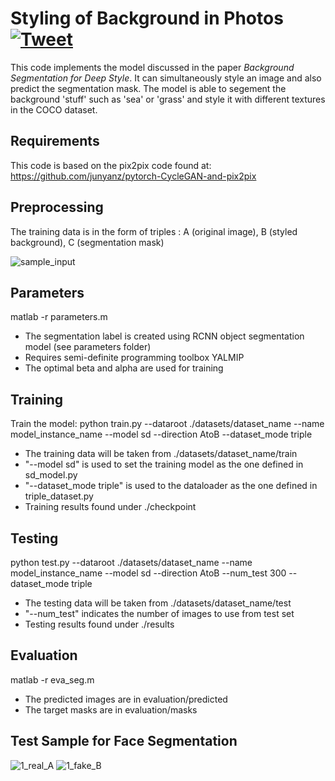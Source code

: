 Styling of Background in Photos[![Tweet](https://img.shields.io/twitter/url/http/shields.io.svg?style=social)](https://twitter.com/intent/tweet?hashtags=deepstyle,objectdetection,computervision&url=https://github.com/ichaturvedi/background-segmentation-for-deep-style)
===
This code implements the model discussed in the paper _Background Segmentation for Deep Style_. It can simultaneously style an image and also predict the segmentation mask. The model is able to segement the background 'stuff' such as 'sea' or 'grass' and style it with different textures in the COCO dataset. 
<!-- We also use the model for segmenting 'cars' on a road in autonomous driving. -->

Requirements
---
This code is based on the pix2pix code found at:
https://github.com/junyanz/pytorch-CycleGAN-and-pix2pix

Preprocessing
---
The training data is in the form of triples : A (original image), B (styled background), C (segmentation mask)

![sample_input](https://user-images.githubusercontent.com/65399216/90971912-b46a4400-e557-11ea-9945-b5a6eb8eaa2e.jpg)

Parameters
---

matlab -r parameters.m
- The segmentation label is created using RCNN object segmentation model (see parameters folder)
- Requires semi-definite programming toolbox YALMIP
- The optimal beta and alpha are used for training

Training
---
Train the model:
python train.py --dataroot ./datasets/dataset_name --name model_instance_name --model sd --direction AtoB --dataset_mode triple
 - The training data will be taken from ./datasets/dataset_name/train
 - "--model sd" is used to set the training model as the one defined in sd_model.py
 - "--dataset_mode triple" is used to the dataloader as the one defined in triple_dataset.py
 - Training results found under ./checkpoint


Testing
---
python test.py --dataroot ./datasets/dataset_name --name model_instance_name --model sd --direction AtoB --num_test 300 --dataset_mode triple
 - The testing data will be taken from ./datasets/dataset_name/test
 - "--num_test" indicates the number of images to use from test set
 - Testing results found under ./results

Evaluation
---
matlab -r eva_seg.m
- The predicted images are in evaluation/predicted
- The target masks are in evaluation/masks

<!--
Test Sample for Car Segmentation
---
Sample 1 For Input and Generated Segmentation for Car video :

![target1](https://user-images.githubusercontent.com/65399216/90971921-dd8ad480-e557-11ea-93b1-56cd58fc064c.gif)
![generated1](https://user-images.githubusercontent.com/65399216/90971923-e085c500-e557-11ea-8693-733c9eab41a6.gif)

Sample 2 For Input and Generated Segmentation for Car video :

![target2](https://user-images.githubusercontent.com/65399216/90971924-e380b580-e557-11ea-883c-02c47951d89e.gif)
![generated2](https://user-images.githubusercontent.com/65399216/90971925-e67ba600-e557-11ea-83ce-002604576d45.gif)
-->

Test Sample for Face Segmentation
---
![1_real_A](https://user-images.githubusercontent.com/65399216/111775762-e2044980-88fc-11eb-8212-450794f8a0f0.png)
![1_fake_B](https://user-images.githubusercontent.com/65399216/111775771-e6306700-88fc-11eb-899a-ea5a44d92941.png)
